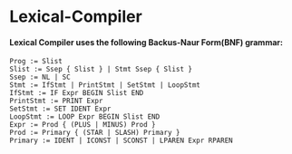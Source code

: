 # Lexical-Compiler

#### Lexical Compiler uses the following Backus-Naur Form(BNF) grammar:
```
Prog := Slist
Slist := Ssep { Slist } | Stmt Ssep { Slist }
Ssep := NL | SC
Stmt := IfStmt | PrintStmt | SetStmt | LoopStmt
IfStmt := IF Expr BEGIN Slist END
PrintStmt := PRINT Expr
SetStmt := SET IDENT Expr
LoopStmt := LOOP Expr BEGIN Slist END
Expr := Prod { (PLUS | MINUS) Prod }
Prod := Primary { (STAR | SLASH) Primary }
Primary := IDENT | ICONST | SCONST | LPAREN Expr RPAREN
```
